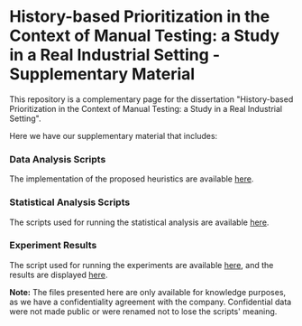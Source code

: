 # History-based Prioritization in the Context of Manual Testing: a Study in a Real Industrial Setting - Supplementary Material

This repository is a complementary page for the dissertation "History-based Prioritization in the Context of Manual Testing: a Study in a Real Industrial Setting".

Here we have our supplementary material that includes:
### Data Analysis Scripts
The implementation of the proposed heuristics are available [here](https://github.com/HBPrio/msc2022/tree/main/data_analysis/data_extraction).

### Statistical Analysis Scripts
The scripts used for running the statistical analysis are available [here](https://github.com/HBPrio/msc2022/tree/main/data_analysis/statistical_analysis).

### Experiment Results
The script used for running the experiments are available [here](https://github.com/HBPrio/msc2022/blob/main/data_analysis/data_analysis.py), and the results are displayed [here](https://github.com/HBPrio/msc2022/blob/main/data_analysis/ExperimentResults.md).

**Note:** The files presented here are only available for knowledge purposes, as we have a confidentiality agreement with the company. Confidential data were not made public or were renamed not to lose the scripts' meaning.
